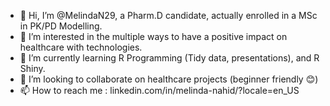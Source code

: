- 👋 Hi, I’m @MelindaN29, a Pharm.D candidate, actually enrolled in a MSc in PK/PD Modelling. 
- 👀 I’m interested in the multiple ways to have a positive impact on healthcare with technologies. 
- 🌱 I’m currently learning R Programming (Tidy data, presentations), and R Shiny. 
- 💞️ I’m looking to collaborate on healthcare projects (beginner friendly 😊)
- 📫 How to reach me : linkedin.com/in/melinda-nahid/?locale=en_US

<!---
MelindaN29/MelindaN29 is a ✨ special ✨ repository because its `README.md` (this file) appears on your GitHub profile.
You can click the Preview link to take a look at your changes.
--->
